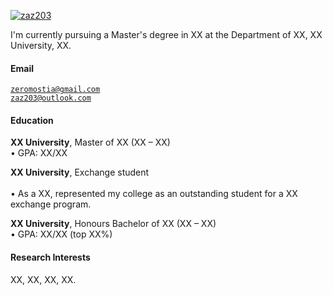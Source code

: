 [![zaz203](https://img.shields.io/badge/zaz203-github-blue?logo=github)](https://github.com/zaz203)

I'm currently pursuing a Master's degree in XX at the Department of XX, XX University, XX.

#### Email  
<code>zeromostia@gmail.com</code>  
<code>zaz203@outlook.com</code>

#### Education  
**XX University**, Master of XX (XX – XX)  
• GPA: XX/XX  

**XX University**, Exchange student <br>  
• As a XX, represented my college as an outstanding student for a XX exchange program.  

**XX University**, Honours Bachelor of XX (XX – XX)  
• GPA: XX/XX (top XX%)  

#### Research Interests  
XX, XX, XX, XX.
